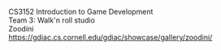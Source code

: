 CS3152 Introduction to Game Development <br>
Team 3: Walk'n roll studio <br>
Zoodini <br>
https://gdiac.cs.cornell.edu/gdiac/showcase/gallery/zoodini/ 
